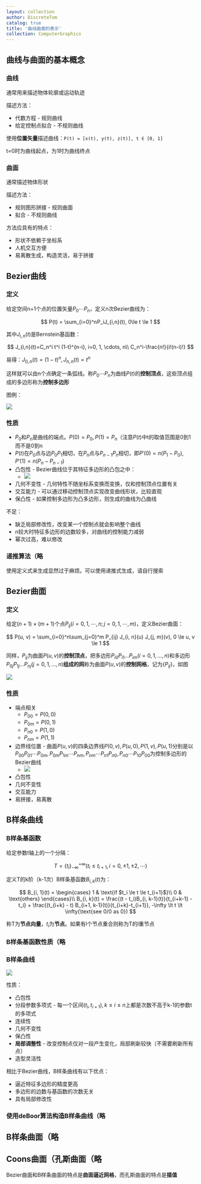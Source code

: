 ```yaml
---
layout: collection
author: DiscreteTom
catalog: true
title: '曲线曲面的表示'
collection: ComputerGraphics
---
```


## 曲线与曲面的基本概念

### 曲线

通常用来描述物体轮廓或运动轨迹

描述方法：
- 代数方程 - 规则曲线
- 给定控制点拟合 - 不规则曲线

使用**位置矢量**描述曲线：`P(t) = [x(t), y(t), z(t)], t ∈ [0, 1]`

t=0时为曲线起点，为1时为曲线终点

### 曲面

通常描述物体形状

描述方法：
- 规则图形拼接 - 规则曲面
- 拟合 - 不规则曲线

方法应具有的特点：
- 形状不依赖于坐标系
- 人机交互方便
- 易离散生成，构造灵活，易于拼接

## Bezier曲线

### 定义

给定空间n+1个点的位置矢量$P_0\cdots P_n$，定义n次Bezier曲线为：

$$
P(t) = \sum_{i=0}^nP_iJ_{i,n}(t), 0\le t \le 1
$$

其中$J_{i, n}(t)$是Bernstein基函数：

$$
J_{i,n}(t)=C_n^i t^i (1-t)^{n-i}, i=0, 1, \cdots, n\\
C_n^i-\frac{n!}{i!(n-i)!}
$$

易得：$J_{0, n}(t)=(1-t)^n, J_{n, n}(t)=t^n$

这样就可以由n个点确定一条弧线。称$P_0 \cdots P_n$为曲线$P(t)$的**控制顶点**，这些顶点组成的多边形称为**控制多边形**

图例：

![](../img/6-1.png)

### 性质

- $P_0$和$P_n$是曲线的端点。$P(0) = P_0, P(1) = P_n$（注意$P(t)$中t的取值范围是0到1而不是0到n
- $P(t)$在$P_0$点与边$P_0P_1$相切，在$P_n$点与$P_{n-1}P_n$相切，即$P'(0) = n (P_1 - P_0), P'(1) = n(P_n - P_{n-1})$
- 凸包性 - Bezier曲线位于其特征多边形的凸包之中：
  - ![](../img/6-2.png)
- 几何不变性 - 几何特性不随坐标系变换而变换，仅和控制顶点位置有关
- 交互能力 - 可以通过移动控制顶点实现改变曲线形状，比较直观
- 保凸性 - 如果控制多边形为凸多边形，则生成的曲线为凸曲线

不足：
- 缺乏局部修改性，改变某一个控制点就会影响整个曲线
- n较大时特征多边形的边数较多，对曲线的控制能力减弱
- 幂次过高，难以修改

### 递推算法（略

使用定义式来生成显然过于麻烦。可以使用递推式生成，请自行搜索

## Bezier曲面

### 定义

给定$(n+1) \times (m+1)$个点$P_{ij}(i=0, 1, \cdots, n; j=0, 1, \cdots, m)$，定义Bezier曲面：

$$
P(u, v) = \sum_{i=0}^n\sum_{j=0}^m P_{ij} J_{i, n}(u) J_{j, m}(v), 0 \le u, v \le 1
$$

同样，$P_{ij}$为曲面$P(u, v)$的**控制顶点**，把多边形$P_{i0}P_{i1}\dots P_{im}(i=0, 1, \dots, n)$和多边形$P_{0j}P_{1j}\dots P_{nj}(j=0, 1, \dots, n)$**组成的网**称为曲面$P(u, v)$的**控制网格**，记为$\{P_{ij}\}$，如图

![](../img/6-3.png)

### 性质

- 端点相关
  - $P_{00}=P(0, 0)$
  - $P_{0m} = P(0, 1)$
  - $P_{n0} = P(1, 0)$
  - $P_{nm} = P(1, 1)$
- 边界线位置 - 曲面$P(u, v)$的四条边界线$P(0, v), P(u, 0), P(1, v), P(u, 1)$分别是以$P_{00}P_{01}\cdots P_{0m}, P_{0m}P_{1m}\cdots P_{nm},  P_{nm}\cdots P_{n1}P_{n0}, P_{n0}\cdots P_{10}P_{00}$为控制多边形的Bezier曲线
  - ![](../img/6-4.png)
- 凸包性
- 几何不变性
- 交互能力
- 易拼接，易离散

## B样条曲线

### B样条基函数


给定参数t轴上的一个分隔：

$$
T = \{t_i\}_{-\infty}^{+\infty}(t_i\le t_{i+1}, i=0, \pm 1, \pm 2, \cdots)
$$

定义T的k阶（k-1次）B样条基函数$B_{i, k}(t)$为：

$$
B_{i, 1}(t) = 
	\begin{cases}
	1 & \text{if $t_i \le t \le t_{i+1}$}\\
	0 & \text{others}
	\end{cases}\\
B_{i, k}(t) = \frac{(t - t_i)B_{i, k-1}(t)}{t_{i+k-1} - t_i} + \frac{(t_{i+k} - t) B_{i+1, k-1}(t)}{t_{i+k}-t_{i+1}}, -\infty \lt t \lt \infty(\text{see 0/0 as 0})
$$

称T为**节点向量**，$t_i$为**节点**。如果有l个节点重合则称为T的l重节点

### B样条基函数性质（略

### B样条曲线

![](../img/6-5.png)

性质：
- 凸包性
- 分段参数多项式 - 每一个区间$(t_i, t_{i+1}), k \le i \le n$上都是次数不高于k-1的参数t的多项式
- 连续性
- 几何不变性
- 保凸性
- **局部调整性** - 改变控制点仅对一段产生变化，局部刷新较快（不需要刷新所有点）
- 造型灵活性

相比于Bezier曲线，B样条曲线有以下优点：
- 逼近特征多边形的精度更高
- 多边形的边数与基函数的次数无关
- 具有局部修改性

### 使用deBoor算法构造B样条曲线（略

## B样条曲面（略

## Coons曲面（孔斯曲面（略

Bezier曲面和B样条曲面的特点是**曲面逼近网格**，而孔斯曲面的特点是**插值**